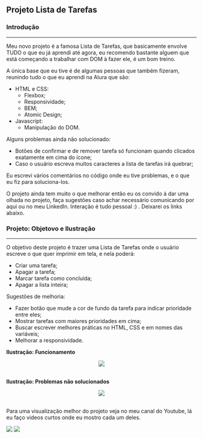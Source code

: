 ## Projeto Lista de Tarefas

### Introdução 

---

Meu novo projeto é a famosa Lista de Tarefas, que basicamente envolve TUDO o que eu já aprendi até agora, eu recomendo bastante alguem que está começando a trabalhar com DOM à fazer ele, é um bom treino.

A única base que eu tive é de algumas pessoas que também fizeram, reunindo tudo o que eu aprendi na Alura que são:

- HTML e CSS:
    - Flexbox;
    - Responsividade;
    - BEM;
    - Atomic Design;
- Javascript:
    - Manipulação do DOM.

Alguns problemas ainda não solucionado:
- Botões de confirmar e de remover tarefa só funcionam quando clicados exatamente em cima do ícone;
- Caso o usuário escreva muitos caracteres a lista de tarefas irá quebrar;

Eu escrevi vários comentários no código onde eu tive problemas, e o que eu fiz para soluciona-los.

O projeto ainda tem muito o que melhorar então eu os convido à dar uma olhada no projeto, faça sugestões caso achar necessário comunicando por aqui ou no meu LinkedIn. Interação é tudo pessoal :) . Deixarei os links abaixo.

### Projeto: Objetovo e Ilustração

---

O objetivo deste projeto é trazer uma Lista de Tarefas onde o usuário escreve o que quer imprimir em tela, e nela poderá:

- Criar uma tarefa;
- Apagar a tarefa;
- Marcar tarefa como concluída;
- Apagar a lista inteira;

Sugestões de melhoria:

- Fazer botão que mude a cor de fundo da tarefa para indicar prioridade entre eles;
- Mostrar tarefas com maiores prioridades em cima;
- Buscar escrever melhores práticas no HTML, CSS e em nomes das variáveis;
- Melhorar a responsividade.

**Ilustração: Funcionamento**

<div align="center">
    <img src="// Gif do projeto">
</div><br>

**Ilustração: Problemas não solucionados**

<div align="center">
    <img src="// Gif do projeto">
</div><br>

Para uma visualização melhor do projeto veja no meu canal do Youtube, lá eu faço videos curtos onde eu mostro cada um deles.

<div> 
  <a href="https://www.youtube.com/channel/UCzQ7Tlul19JBSuAMOl_h6XA" target="_blank"><img src="https://img.shields.io/badge/YouTube-FF0000?style=for-the-badge&logo=youtube&logoColor=white" target="_blank"></a>
  <a href="https://www.linkedin.com/in/allanribeirosantos/" target="_blank"><img src="https://img.shields.io/badge/-LinkedIn-%230077B5?style=for-the-badge&logo=linkedin&logoColor=white" target="_blank"></a>
</div>
